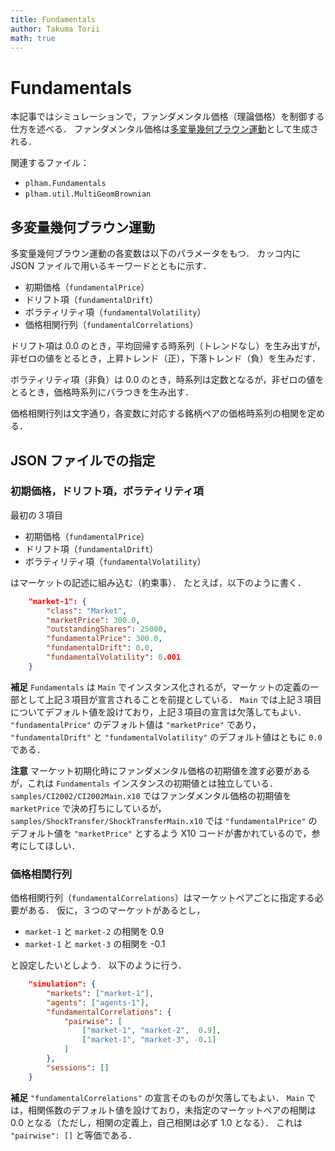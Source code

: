 ```yaml
---
title: Fundamentals
author: Takuma Torii
math: true
---
```


# Fundamentals

本記事ではシミュレーションで，ファンダメンタル価格（理論価格）を制御する仕方を述べる．
ファンダメンタル価格は[多変量幾何ブラウン運動](https://en.wikipedia.org/wiki/Geometric_Brownian_motion#Multivariate_version)として生成される．

関連するファイル：

  * `plham.Fundamentals`
  * `plham.util.MultiGeomBrownian`


## 多変量幾何ブラウン運動

多変量幾何ブラウン運動の各変数は以下のパラメータをもつ．
カッコ内に JSON ファイルで用いるキーワードとともに示す．

  * 初期価格（`fundamentalPrice`）
  * ドリフト項（`fundamentalDrift`）
  * ボラティリティ項（`fundamentalVolatility`）
  * 価格相関行列（`fundamentalCorrelations`）

ドリフト項は 0.0 のとき，平均回帰する時系列（トレンドなし）を生み出すが，非ゼロの値をとるとき，上昇トレンド（正），下落トレンド（負）を生みだす．

ボラティリティ項（非負）は 0.0 のとき，時系列は定数となるが，非ゼロの値をとるとき，価格時系列にバラつきを生み出す．

価格相関行列は文字通り，各変数に対応する銘柄ペアの価格時系列の相関を定める．


## JSON ファイルでの指定

### 初期価格，ドリフト項，ボラティリティ項

最初の３項目

  * 初期価格（`fundamentalPrice`）
  * ドリフト項（`fundamentalDrift`）
  * ボラティリティ項（`fundamentalVolatility`）

はマーケットの記述に組み込む（約束事）．
たとえば，以下のように書く．

```json
    "market-1": {
        "class": "Market",
        "marketPrice": 300.0,
        "outstandingShares": 25000,
        "fundamentalPrice": 300.0,
        "fundamentalDrift": 0.0,
        "fundamentalVolatility": 0.001
    }
```

**補足**
`Fundamentals` は `Main` でインスタンス化されるが，マーケットの定義の一部として上記３項目が宣言されることを前提としている．
`Main` では上記３項目についてデフォルト値を設けており，上記３項目の宣言は欠落してもよい．
`"fundamentalPrice"` のデフォルト値は `"marketPrice"` であり，
`"fundamentalDrift"` と `"fundamentalVolatility"` のデフォルト値はともに `0.0` である．

**注意**
マーケット初期化時にファンダメンタル価格の初期値を渡す必要があるが，これは `Fundamentals` インスタンスの初期値とは独立している．
`samples/CI2002/CI2002Main.x10` ではファンダメンタル価格の初期値を `marketPrice` で決め打ちにしているが，`samples/ShockTransfer/ShockTransferMain.x10` では `"fundamentalPrice"` のデフォルト値を `"marketPrice"` とするよう X10 コードが書かれているので，参考にしてほしい．


### 価格相関行列

価格相関行列（`fundamentalCorrelations`）はマーケットペアごとに指定する必要がある．
仮に，３つのマーケットがあるとし，

  * `market-1` と `market-2` の相関を  0.9
  * `market-1` と `market-3` の相関を -0.1

と設定したいとしよう．
以下のように行う．

```json
	"simulation": {
		"markets": ["market-1"],
		"agents": ["agents-1"],
        "fundamentalCorrelations": {
            "pairwise": [
                ["market-1", "market-2",  0.9],
                ["market-1", "market-3", -0.1]
            ]
        },
		"sessions": []
	}
```

**補足**
`"fundamentalCorrelations"` の宣言そのものが欠落してもよい．
`Main` では，相関係数のデフォルト値を設けており，未指定のマーケットペアの相関は 0.0 となる（ただし，相関の定義上，自己相関は必ず 1.0 となる）．
これは `"pairwise": []` と等価である．


